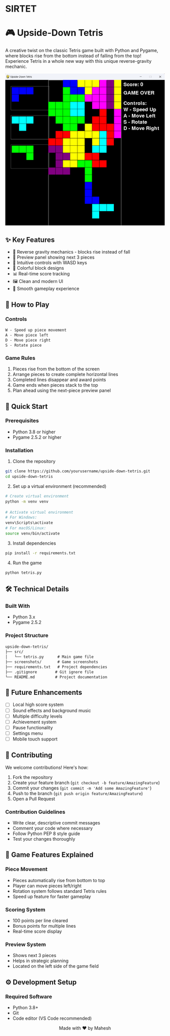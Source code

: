 # SIRTET
# 🎮 Upside-Down Tetris

A creative twist on the classic Tetris game built with Python and Pygame, where blocks rise from the bottom instead of falling from the top! Experience Tetris in a whole new way with this unique reverse-gravity mechanic.

![Upside Down Tetris Banner](screenshots/gameplay.png) <!-- You'll need to add this -->

## ✨ Key Features

- 🔄 Reverse gravity mechanics - blocks rise instead of fall
- 👀 Preview panel showing next 3 pieces
- 🎯 Intuitive controls with WASD keys
- 🎨 Colorful block designs
- 📊 Real-time score tracking
- 🖼️ Clean and modern UI
- 🎪 Smooth gameplay experience

## 🎯 How to Play

### Controls
```
W - Speed up piece movement
A - Move piece left
D - Move piece right
S - Rotate piece
```

### Game Rules
1. Pieces rise from the bottom of the screen
2. Arrange pieces to create complete horizontal lines
3. Completed lines disappear and award points
4. Game ends when pieces stack to the top
5. Plan ahead using the next-piece preview panel

## 🚀 Quick Start

### Prerequisites
- Python 3.8 or higher
- Pygame 2.5.2 or higher

### Installation

1. Clone the repository
```bash
git clone https://github.com/yourusername/upside-down-tetris.git
cd upside-down-tetris
```

2. Set up a virtual environment (recommended)
```bash
# Create virtual environment
python -m venv venv

# Activate virtual environment
# For Windows:
venv\Scripts\activate
# For macOS/Linux:
source venv/bin/activate
```

3. Install dependencies
```bash
pip install -r requirements.txt
```

4. Run the game
```bash
python tetris.py
```

## 🛠️ Technical Details

### Built With
- Python 3.x
- Pygame 2.5.2

### Project Structure
```
upside-down-tetris/
├── src/
│   └── tetris.py      # Main game file
├── screenshots/       # Game screenshots
├── requirements.txt   # Project dependencies
├── .gitignore        # Git ignore file
└── README.md         # Project documentation
```

## 🔮 Future Enhancements

- [ ] Local high score system
- [ ] Sound effects and background music
- [ ] Multiple difficulty levels
- [ ] Achievement system
- [ ] Pause functionality
- [ ] Settings menu
- [ ] Mobile touch support

## 🤝 Contributing

We welcome contributions! Here's how:

1. Fork the repository
2. Create your feature branch (`git checkout -b feature/AmazingFeature`)
3. Commit your changes (`git commit -m 'Add some AmazingFeature'`)
4. Push to the branch (`git push origin feature/AmazingFeature`)
5. Open a Pull Request

### Contribution Guidelines
- Write clear, descriptive commit messages
- Comment your code where necessary
- Follow Python PEP 8 style guide
- Test your changes thoroughly

## 📝 Game Features Explained

### Piece Movement
- Pieces automatically rise from bottom to top
- Player can move pieces left/right
- Rotation system follows standard Tetris rules
- Speed up feature for faster gameplay

### Scoring System
- 100 points per line cleared
- Bonus points for multiple lines
- Real-time score display

### Preview System
- Shows next 3 pieces
- Helps in strategic planning
- Located on the left side of the game field

## ⚙️ Development Setup

### Required Software
- Python 3.8+
- Git
- Code editor (VS Code recommended)

<p align="center">
  Made with ❤️ by Mahesh
</p>

